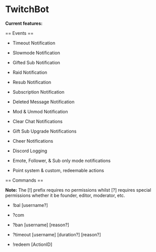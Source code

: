# TwitchBot

__Current features:__

== Events ==

- Timeout Notification

- Slowmode Notification

- Gifted Sub Notification

- Raid Notification

- Resub Notification

- Subscription Notification

- Deleted Message Notification

- Mod & Unmod Notification

- Clear Chat Notifications

- Gift Sub Upgrade Notifications

- Cheer Notifications

- Discord Logging

- Emote, Follower, & Sub only mode notifications

- Point system & custom, redeemable actions

== Commands ==

__Note:__ The [!] prefix requires no permissions whilst [?] requires special permissions whether it be founder, editor, moderator, etc.

- !bal [username?]

- ?com

- ?ban [username] [reason?]

- ?timeout [username] [duration?] [reason?]

- !redeem [ActionID]
